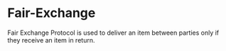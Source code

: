 # Fair-Exchange
Fair Exchange Protocol is used to deliver an item between parties only if they receive an item in return.
